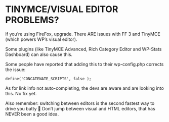 # TINYMCE/VISUAL EDITOR PROBLEMS?
If you’re using FireFox, upgrade. There ARE issues with FF 3 and TinyMCE (which powers WP’s visual editor).

Some plugins (like TinyMCE Advanced, Rich Category Editor and WP-Stats Dashboard) can also cause this.

Some people have reported that adding this to their wp-config.php corrects the issue:
```
define('CONCATENATE_SCRIPTS', false );
```

As for link info not auto-completing, the devs are aware and are looking into this. No fix yet.

Also remember: switching between editors is the second fastest way to drive you batty 🙂 Don’t jump between visual and HTML editors, that has NEVER been a good idea.
